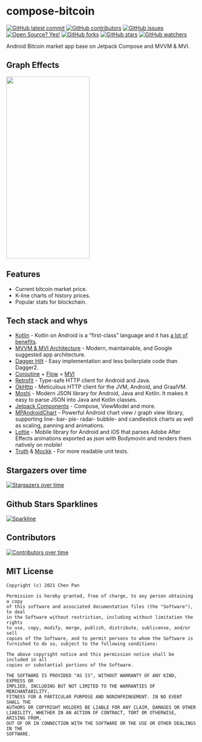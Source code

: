 # compose-bitcoin

[![GitHub latest commit](https://badgen.net/github/last-commit/bytebeats/compose-bitcoin)](https://github.com/bytebeats/compose-bitcoin/commit/)
[![GitHub contributors](https://img.shields.io/github/contributors/bytebeats/compose-bitcoin.svg)](https://github.com/bytebeats/compose-bitcoin/graphs/contributors/)
[![GitHub issues](https://img.shields.io/github/issues/bytebeats/compose-bitcoin.svg)](https://github.com/bytebeats/compose-bitcoin/issues/)
[![Open Source? Yes!](https://badgen.net/badge/Open%20Source%20%3F/Yes%21/blue?icon=github)](https://github.com/bytebeats/compose-bitcoin/)
[![GitHub forks](https://img.shields.io/github/forks/bytebeats/compose-bitcoin.svg?style=social&label=Fork&maxAge=2592000)](https://github.com/bytebeats/compose-bitcoin/network/)
[![GitHub stars](https://img.shields.io/github/stars/bytebeats/compose-bitcoin.svg?style=social&label=Star&maxAge=2592000)](https://github.com/bytebeats/compose-bitcoin/stargazers/)
[![GitHub watchers](https://img.shields.io/github/watchers/bytebeats/compose-bitcoin.svg?style=social&label=Watch&maxAge=2592000)](https://github.com/bytebeats/compose-bitcoin/watchers/)

Android Bitcoin market app base on Jetpack Compose and MVVM & MVI.

## Graph Effects

<img src="/arts/compose_bitcoin.gif" width="220" height="480"/>

## Features

* Current bitcoin market price.
* K-line charts of history prices.
* Popular stats for blockchain.

## Tech stack and whys 
* [Kotlin](https://kotlinlang.org/) - Kotlin on Android is a “first-class” language and it has [a lot of benefits](https://developer.android.com/kotlin).
* [MVVM & MVI Architecture](https://developer.android.com/jetpack/guide) - Modern, maintainable, and Google suggested app architecture.
* [Dagger Hilt](https://dagger.dev/hilt/) - Easy implementation and less boilerplate code than Dagger2.
* [Coroutine](https://developer.android.com/kotlin/coroutines) + [Flow](https://developer.android.com/kotlin/flow) = [MVI](https://github.com/Kotlin-Android-Open-Source/MVI-Coroutines-Flow)
* [Retrofit](https://square.github.io/retrofit/) - Type-safe HTTP client for Android and Java.
* [OkHttp](https://square.github.io/okhttp/) - Meticulous HTTP client for the JVM, Android, and GraalVM.
* [Moshi](https://github.com/square/moshi) - Modern JSON library for Android, Java and Kotlin. It makes it easy to parse JSON into Java and Kotlin classes.
* [Jetpack Components](https://developer.android.com/jetpack) - Compose, ViewModel and more.
* [MPAndroidChart](https://github.com/PhilJay/MPAndroidChart) - Powerful Android chart view / graph view library, supporting line- bar- pie- radar- bubble- and candlestick charts as well as scaling, panning and animations.
* [Lottie](https://github.com/airbnb/lottie-android) -  Mobile library for Android and iOS that parses Adobe After Effects animations exported as json with Bodymovin and renders them natively on mobile!
* [Truth](https://truth.dev/) & [Mockk](https://mockk.io/) - For more readable unit tests.

## Stargazers over time

[![Stargazers over time](https://starchart.cc/bytebeats/compose-bitcoin.svg)](https://starchart.cc/bytebeats/compose-bitcoin)

## Github Stars Sparklines

[![Sparkline](https://stars.medv.io/bytebeats/compose-bitcoin.svg)](https://stars.medv.io/bytebeats/compose-bitcoin)

## Contributors

[![Contributors over time](https://contributor-graph-api.apiseven.com/contributors-svg?chart=contributorOverTime&repo=bytebeats/compose-bitcoin)](https://www.apiseven.com/en/contributor-graph?chart=contributorOverTime&repo=bytebeats/compose-bitcoin)


## MIT License

    Copyright (c) 2021 Chen Pan

    Permission is hereby granted, free of charge, to any person obtaining a copy
    of this software and associated documentation files (the "Software"), to deal
    in the Software without restriction, including without limitation the rights
    to use, copy, modify, merge, publish, distribute, sublicense, and/or sell
    copies of the Software, and to permit persons to whom the Software is
    furnished to do so, subject to the following conditions:

    The above copyright notice and this permission notice shall be included in all
    copies or substantial portions of the Software.

    THE SOFTWARE IS PROVIDED "AS IS", WITHOUT WARRANTY OF ANY KIND, EXPRESS OR
    IMPLIED, INCLUDING BUT NOT LIMITED TO THE WARRANTIES OF MERCHANTABILITY,
    FITNESS FOR A PARTICULAR PURPOSE AND NONINFRINGEMENT. IN NO EVENT SHALL THE
    AUTHORS OR COPYRIGHT HOLDERS BE LIABLE FOR ANY CLAIM, DAMAGES OR OTHER
    LIABILITY, WHETHER IN AN ACTION OF CONTRACT, TORT OR OTHERWISE, ARISING FROM,
    OUT OF OR IN CONNECTION WITH THE SOFTWARE OR THE USE OR OTHER DEALINGS IN THE
    SOFTWARE.
